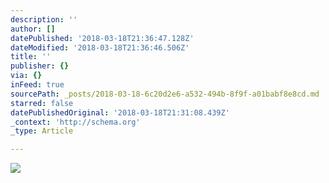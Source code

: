 ```yaml
---
description: ''
author: []
datePublished: '2018-03-18T21:36:47.128Z'
dateModified: '2018-03-18T21:36:46.506Z'
title: ''
publisher: {}
via: {}
inFeed: true
sourcePath: _posts/2018-03-18-6c20d2e6-a532-494b-8f9f-a01babf8e8cd.md
starred: false
datePublishedOriginal: '2018-03-18T21:31:08.439Z'
_context: 'http://schema.org'
_type: Article

---
```

![](https://the-grid-user-content.s3-us-west-2.amazonaws.com/8146c5b9-1734-49d4-85d2-ba1aa253bcf1.png)